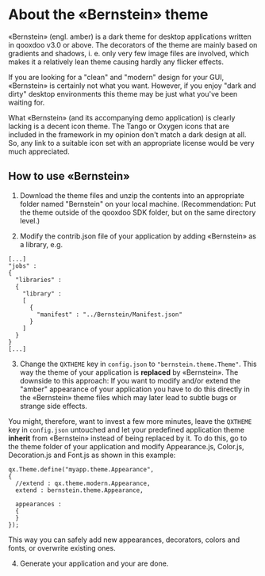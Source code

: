 # About the «Bernstein» theme

«Bernstein» (engl. amber) is a dark theme for desktop applications written in qooxdoo v3.0 or above. 
The decorators of the theme are mainly based on gradients and shadows, i. e. only very few image files are involved, 
which makes it a relatively lean theme causing hardly any flicker effects.

If you are looking for a "clean" and "modern" design for your GUI, «Bernstein» is certainly not what you want. 
However, if you enjoy "dark and dirty" desktop environments this theme may be just what you've been waiting for.

What «Bernstein» (and its accompanying demo application) is clearly lacking is a decent icon theme. The Tango or Oxygen 
icons that are included in the framework in my opinion don't match a dark design at all. So, any link to a suitable icon 
set with an appropriate license would be very much appreciated.

## How to use «Bernstein»

1. Download the theme files and unzip the contents into an appropriate folder named "Bernstein" on your local machine. 
(Recommendation: Put the theme outside of the qooxdoo SDK folder, but on the same directory level.)

2. Modify the contrib.json file of your application by adding «Bernstein» as a library, e.g.
  ```
  [...]
  "jobs" :
  {
    "libraries" :
    {
      "library" :
      [
        {
          "manifest" : "../Bernstein/Manifest.json"
        }
      ]
    }
  }
  [...]
  ```
3. Change the `QXTHEME` key in `config.json` to `"bernstein.theme.Theme"`. This way the theme of your application is 
**replaced** by «Bernstein». The downside to this approach: If you want to modify and/or extend the "amber" appearance 
of your application you have to do this directly in the «Bernstein» theme files which may later lead to subtle bugs or
strange side effects.

You might, therefore, want to invest a few more minutes, leave the `QXTHEME` key in `config.json` untouched and let
your predefined application theme **inherit** from «Bernstein» instead of being replaced by it. To do this, go to the 
theme folder of your application and modify Appearance.js, Color.js, Decoration.js and Font.js as shown in this 
example:
  ```
  qx.Theme.define("myapp.theme.Appearance",
  {
    //extend : qx.theme.modern.Appearance,
    extend : bernstein.theme.Appearance,

    appearances :
    {
    }
  });
  ```
This way you can safely add new appearances, decorators, colors and fonts, or overwrite existing ones.

4. Generate your application and your are done.
